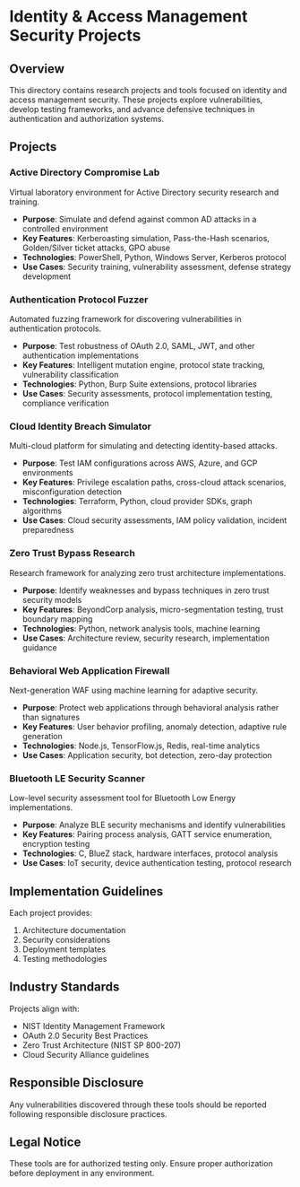 # Identity & Access Management Security Projects

## Overview

This directory contains research projects and tools focused on identity and access management security. These projects explore vulnerabilities, develop testing frameworks, and advance defensive techniques in authentication and authorization systems.

## Projects

### Active Directory Compromise Lab

Virtual laboratory environment for Active Directory security research and training.

- **Purpose**: Simulate and defend against common AD attacks in a controlled environment
- **Key Features**: Kerberoasting simulation, Pass-the-Hash scenarios, Golden/Silver ticket attacks, GPO abuse
- **Technologies**: PowerShell, Python, Windows Server, Kerberos protocol
- **Use Cases**: Security training, vulnerability assessment, defense strategy development

### Authentication Protocol Fuzzer

Automated fuzzing framework for discovering vulnerabilities in authentication protocols.

- **Purpose**: Test robustness of OAuth 2.0, SAML, JWT, and other authentication implementations
- **Key Features**: Intelligent mutation engine, protocol state tracking, vulnerability classification
- **Technologies**: Python, Burp Suite extensions, protocol libraries
- **Use Cases**: Security assessments, protocol implementation testing, compliance verification

### Cloud Identity Breach Simulator

Multi-cloud platform for simulating and detecting identity-based attacks.

- **Purpose**: Test IAM configurations across AWS, Azure, and GCP environments
- **Key Features**: Privilege escalation paths, cross-cloud attack scenarios, misconfiguration detection
- **Technologies**: Terraform, Python, cloud provider SDKs, graph algorithms
- **Use Cases**: Cloud security assessments, IAM policy validation, incident preparedness

### Zero Trust Bypass Research

Research framework for analyzing zero trust architecture implementations.

- **Purpose**: Identify weaknesses and bypass techniques in zero trust security models
- **Key Features**: BeyondCorp analysis, micro-segmentation testing, trust boundary mapping
- **Technologies**: Python, network analysis tools, machine learning
- **Use Cases**: Architecture review, security research, implementation guidance

### Behavioral Web Application Firewall

Next-generation WAF using machine learning for adaptive security.

- **Purpose**: Protect web applications through behavioral analysis rather than signatures
- **Key Features**: User behavior profiling, anomaly detection, adaptive rule generation
- **Technologies**: Node.js, TensorFlow.js, Redis, real-time analytics
- **Use Cases**: Application security, bot detection, zero-day protection

### Bluetooth LE Security Scanner

Low-level security assessment tool for Bluetooth Low Energy implementations.

- **Purpose**: Analyze BLE security mechanisms and identify vulnerabilities
- **Key Features**: Pairing process analysis, GATT service enumeration, encryption testing
- **Technologies**: C, BlueZ stack, hardware interfaces, protocol analysis
- **Use Cases**: IoT security, device authentication testing, protocol research

## Implementation Guidelines

Each project provides:
1. Architecture documentation
2. Security considerations
3. Deployment templates
4. Testing methodologies

## Industry Standards

Projects align with:
- NIST Identity Management Framework
- OAuth 2.0 Security Best Practices
- Zero Trust Architecture (NIST SP 800-207)
- Cloud Security Alliance guidelines

## Responsible Disclosure

Any vulnerabilities discovered through these tools should be reported following responsible disclosure practices.

## Legal Notice

These tools are for authorized testing only. Ensure proper authorization before deployment in any environment.
